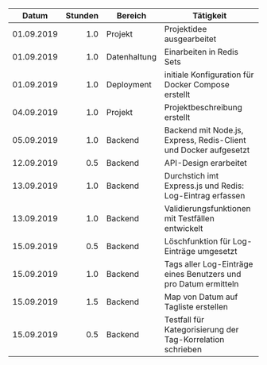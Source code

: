 | Datum      | Stunden | Bereich      | Tätigkeit                                                        |
|------------|--------:|--------------|------------------------------------------------------------------|
| 01.09.2019 |     1.0 | Projekt      | Projektidee ausgearbeitet                                        |
| 01.09.2019 |     1.0 | Datenhaltung | Einarbeiten in Redis Sets                                        |
| 01.09.2019 |     1.0 | Deployment   | initiale Konfiguration für Docker Compose erstellt               |
| 04.09.2019 |     1.0 | Projekt      | Projektbeschreibung erstellt                                     |
| 05.09.2019 |     1.0 | Backend      | Backend mit Node.js, Express, Redis-Client und Docker aufgesetzt |
| 12.09.2019 |     0.5 | Backend      | API-Design erarbeitet                                            |
| 13.09.2019 |     1.0 | Backend      | Durchstich imt Express.js und Redis: Log-Eintrag erfassen        |
| 13.09.2019 |     1.0 | Backend      | Validierungsfunktionen mit Testfällen entwickelt                 |
| 15.09.2019 |     0.5 | Backend      | Löschfunktion für Log-Einträge umgesetzt                         |
| 15.09.2019 |     1.0 | Backend      | Tags aller Log-Einträge eines Benutzers und pro Datum ermitteln  |
| 15.09.2019 |     1.5 | Backend      | Map von Datum auf Tagliste erstellen                             |
| 15.09.2019 |     0.5 | Backend      | Testfall für Kategorisierung der Tag-Korrelation schrieben       |
